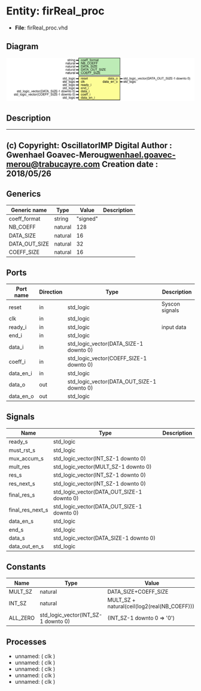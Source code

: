 # Entity: firReal_proc

- **File**: firReal_proc.vhd
## Diagram

![Diagram](firReal_proc.svg "Diagram")
## Description

-------------------------------------------------------------------------
 (c) Copyright: OscillatorIMP Digital
 Author : Gwenhael Goavec-Merou<gwenhael.goavec-merou@trabucayre.com>
 Creation date : 2018/05/26
-------------------------------------------------------------------------
## Generics

| Generic name  | Type    | Value    | Description |
| ------------- | ------- | -------- | ----------- |
| coeff_format  | string  | "signed" |             |
| NB_COEFF      | natural | 128      |             |
| DATA_SIZE     | natural | 16       |             |
| DATA_OUT_SIZE | natural | 32       |             |
| COEFF_SIZE    | natural | 16       |             |
## Ports

| Port name | Direction | Type                                       | Description    |
| --------- | --------- | ------------------------------------------ | -------------- |
| reset     | in        | std_logic                                  | Syscon signals |
| clk       | in        | std_logic                                  |                |
| ready_i   | in        | std_logic                                  | input data     |
| end_i     | in        | std_logic                                  |                |
| data_i    | in        | std_logic_vector(DATA_SIZE-1 downto 0)     |                |
| coeff_i   | in        | std_logic_vector(COEFF_SIZE-1 downto 0)    |                |
| data_en_i | in        | std_logic                                  |                |
| data_o    | out       | std_logic_vector(DATA_OUT_SIZE-1 downto 0) |                |
| data_en_o | out       | std_logic                                  |                |
## Signals

| Name             | Type                                       | Description |
| ---------------- | ------------------------------------------ | ----------- |
| ready_s          | std_logic                                  |             |
| must_rst_s       | std_logic                                  |             |
| mux_accum_s      | std_logic_vector(INT_SZ-1 downto 0)        |             |
| mult_res         | std_logic_vector(MULT_SZ-1 downto 0)       |             |
| res_s            | std_logic_vector(INT_SZ-1 downto 0)        |             |
|  res_next_s      | std_logic_vector(INT_SZ-1 downto 0)        |             |
| final_res_s      | std_logic_vector(DATA_OUT_SIZE-1 downto 0) |             |
| final_res_next_s | std_logic_vector(DATA_OUT_SIZE-1 downto 0) |             |
| data_en_s        | std_logic                                  |             |
| end_s            | std_logic                                  |             |
| data_s           | std_logic_vector(DATA_SIZE-1 downto 0)     |             |
| data_out_en_s    | std_logic                                  |             |
## Constants

| Name     | Type                                | Value                                          | Description |
| -------- | ----------------------------------- | ---------------------------------------------- | ----------- |
| MULT_SZ  | natural                             |  DATA_SIZE+COEFF_SIZE                          |             |
| INT_SZ   | natural                             |  MULT_SZ + natural(ceil(log2(real(NB_COEFF)))) |             |
| ALL_ZERO | std_logic_vector(INT_SZ-1 downto 0) |  (INT_SZ-1 downto 0 => '0')                    |             |
## Processes
- unnamed: ( clk )
- unnamed: ( clk )
- unnamed: ( clk )
- unnamed: ( clk )
- unnamed: ( clk )
